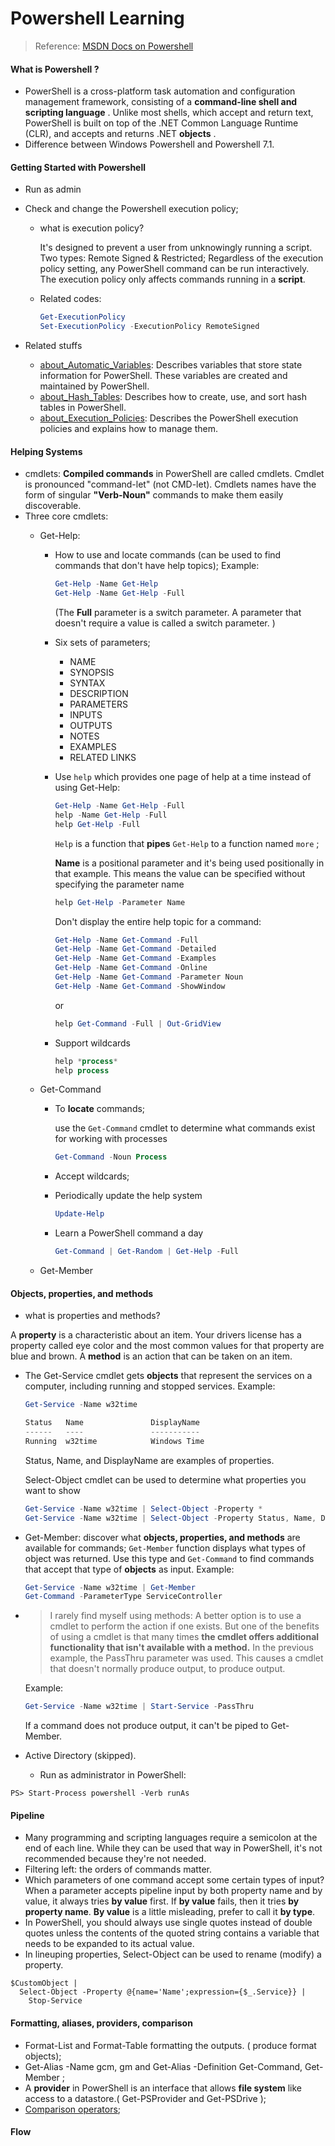 # Powershell Learning

> Reference: [MSDN Docs on Powershell](https://docs.microsoft.com/en-us/powershell/scripting/overview?view=powershell-7.1)

#### What is Powershell ?

- PowerShell is a cross-platform task automation and configuration management framework, consisting of a **command-line shell and scripting language** . Unlike most shells, which accept and return text, PowerShell is built on top of the .NET Common Language Runtime (CLR), and accepts and returns .NET **objects** . 
- Difference between Windows Powershell and Powershell 7.1.

#### Getting Started with Powershell

- Run as admin

- Check and change the Powershell execution policy;

  - what is execution policy?

    It's designed to prevent a user from unknowingly running a script. Two types: Remote Signed & Restricted; Regardless of the execution policy setting, any PowerShell command can be run interactively. The execution policy only affects commands running in a **script**. 

  - Related codes:

    ```powershell
    Get-ExecutionPolicy
    Set-ExecutionPolicy -ExecutionPolicy RemoteSigned
    ```

- Related stuffs

  - [about_Automatic_Variables](https://docs.microsoft.com/en-us/powershell/module/microsoft.powershell.core/about/about_automatic_variables): Describes variables that store state information for PowerShell. These variables are created and maintained by PowerShell.
  - [about_Hash_Tables](https://docs.microsoft.com/en-us/powershell/module/microsoft.powershell.core/about/about_hash_tables): Describes how to create, use, and sort hash tables in PowerShell.
  - [about_Execution_Policies](https://docs.microsoft.com/en-us/powershell/module/microsoft.powershell.core/about/about_execution_policies): Describes the PowerShell execution policies and explains how to manage them.

#### Helping Systems

- cmdlets: **Compiled commands**  in PowerShell are called cmdlets. Cmdlet is pronounced "command-let" (not CMD-let). Cmdlets names have the form of singular **"Verb-Noun"**  commands to make them easily discoverable. 
- Three core cmdlets:
  - Get-Help:
    - How to use and locate commands (can be used to find commands that don't have help topics); Example:
    
      ```powershell
      Get-Help -Name Get-Help
      Get-Help -Name Get-Help -Full
      ```
    
      (The **Full** parameter is a switch parameter. A parameter that doesn't require a value is called a switch parameter. )
    
    - Six sets of parameters;
    
      - NAME
      - SYNOPSIS
      - SYNTAX
      - DESCRIPTION
      - PARAMETERS
      - INPUTS
      - OUTPUTS
      - NOTES
      - EXAMPLES
      - RELATED LINKS
    
    - Use `help` which provides one page of help at a time instead of using Get-Help:
    
      ```powershell
      Get-Help -Name Get-Help -Full
      help -Name Get-Help -Full
      help Get-Help -Full
      ```
    
      `Help` is a function that **pipes** `Get-Help` to a function named `more` ;  
    
      **Name** is a positional parameter and it's being used positionally in that example. This means the value can be specified without specifying the parameter name
    
      ```powershell
      help Get-Help -Parameter Name
      ```
    
      Don't display the entire help topic for a command:
    
      ```powershell
      Get-Help -Name Get-Command -Full
      Get-Help -Name Get-Command -Detailed
      Get-Help -Name Get-Command -Examples
      Get-Help -Name Get-Command -Online
      Get-Help -Name Get-Command -Parameter Noun
      Get-Help -Name Get-Command -ShowWindow
      ```
    
      or
    
      ```powershell
      help Get-Command -Full | Out-GridView
      ```
    
      
    
    - Support wildcards
    
      ```powershell
      help *process*
      help process
      ```
    
  - Get-Command
    - To **locate** commands;
    
       use the `Get-Command` cmdlet to determine what commands exist for working with processes
    
      ```powershell
      Get-Command -Noun Process
      ```
    
      
    
    - Accept wildcards;
    
    - Periodically update the help system
    
      ```powershell
      Update-Help
      ```
    
    - Learn a PowerShell command a day
    
      ```powershell
      Get-Command | Get-Random | Get-Help -Full
      ```
    
      
    
  - Get-Member

#### Objects, properties, and methods

-  what is properties and methods?

  A **property** is a characteristic about an item. Your drivers license has a property called eye color and the most common values for that property are blue and brown. A **method** is an action that can be taken on an item.

- The Get-Service cmdlet gets **objects**  that represent the services on a computer, including running and stopped services.  Example:

  ```powershell
  Get-Service -Name w32time
  
  Status   Name               DisplayName
  ------   ----               -----------
  Running  w32time            Windows Time
  ```

  Status, Name, and DisplayName are examples of properties.

  Select-Object cmdlet can be used to determine what properties you want to show

  ```powershell
  Get-Service -Name w32time | Select-Object -Property *
  Get-Service -Name w32time | Select-Object -Property Status, Name, DisplayName, ServiceType
  ```

  

- Get-Member: discover what **objects, properties, and methods**  are available for commands; `Get-Member` function displays what types of object was returned. Use this type and `Get-Command` to find commands that accept that type of **objects** as input. Example:

  ````powershell
  Get-Service -Name w32time | Get-Member
  Get-Command -ParameterType ServiceController
  ````

  

- > I rarely find myself using methods: A better option is to use a cmdlet to perform the action if one exists. But one of the benefits of using a cmdlet is that many times **the cmdlet offers additional functionality that isn't available with a method.** In the previous example, the PassThru parameter was used. This causes a cmdlet that doesn't normally produce output, to produce output. 

  Example:

  ```powershell
  Get-Service -Name w32time | Start-Service -PassThru
  ```

  If a command does not produce output, it can't be piped to Get-Member. 

- Active Directory (skipped).

  - Run as administrator in PowerShell: 

```
PS> Start-Process powershell -Verb runAs
```

#### Pipeline

- Many programming and scripting languages require a semicolon at the end of each line. While they can be used that way in PowerShell, it's not recommended because they're not needed.
- Filtering left: the orders of commands matter.
- Which parameters of one command accept some certain types of input? When a parameter accepts pipeline input by both property name and by value, it always tries **by value** first. If **by value** fails, then it tries **by property name**. **By value** is a little misleading, prefer to call it **by type**.
- In PowerShell, you should always use single quotes instead of double quotes unless the contents of the quoted string contains a variable that needs to be expanded to its actual value. 
- In lineuping properties, Select-Object can be used to rename (modify) a property.

```
$CustomObject | 
  Select-Object -Property @{name='Name';expression={$_.Service}} | 
    Stop-Service
```

#### Formatting, aliases, providers, comparison

- Format-List and Format-Table formatting the outputs. ( produce format objects);
- Get-Alias -Name gcm, gm and Get-Alias -Definition Get-Command, Get-Member ;
- A **provider**  in PowerShell is an interface that allows **file system**  like access to a datastore.( Get-PSProvider and Get-PSDrive );
- [Comparison operators](https://docs.microsoft.com/en-us/powershell/scripting/learn/ps101/05-formatting-aliases-providers-comparison?view=powershell-7.1#comparison-operators);

#### Flow